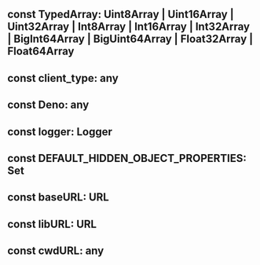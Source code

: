 ## const **TypedArray**: Uint8Array | Uint16Array | Uint32Array | Int8Array | Int16Array | Int32Array | BigInt64Array | BigUint64Array | Float32Array | Float64Array

## const **client_type**: any

## const **Deno**: any

## const **logger**: Logger

## const **DEFAULT_HIDDEN_OBJECT_PROPERTIES**: Set

## const **baseURL**: URL

## const **libURL**: URL

## const **cwdURL**: any

